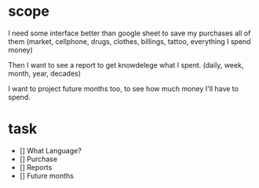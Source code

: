 # scope

I need some interface better than google sheet to save my purchases all of them (market, cellphone, drugs, clothes, billings, tattoo, everything I spend money)

Then I want to see a report to get knowdelege what I spent. (daily, week, month, year, decades)

I want to project future months too, to see how much money I'll have to spend.


# task
- [] What Language?
- [] Purchase
- [] Reports
- [] Future months
